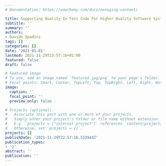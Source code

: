 ```yaml
---
# Documentation: https://wowchemy.com/docs/managing-content/

title: Supporting Quality In Test Code For Higher Quality Software Systems
subtitle: ''
summary: ''
authors:
- Davide Spadini
tags: []
categories: []
date: '2021-01-01'
lastmod: 2021-11-29T23:57:16+01:00
featured: false
draft: false

# Featured image
# To use, add an image named `featured.jpg/png` to your page's folder.
# Focal points: Smart, Center, TopLeft, Top, TopRight, Left, Right, BottomLeft, Bottom, BottomRight.
image:
  caption: ''
  focal_point: ''
  preview_only: false

# Projects (optional).
#   Associate this post with one or more of your projects.
#   Simply enter your project's folder or file name without extension.
#   E.g. `projects = ["internal-project"]` references `content/project/deep-learning/index.md`.
#   Otherwise, set `projects = []`.
projects: []
publishDate: '2021-11-29T22:57:16.533944Z'
publication_types:
- '2'
abstract: ''
publication: ''
---
```

